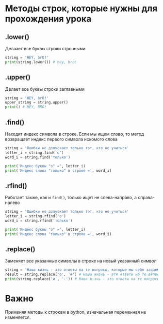 # Методы строк, которые нужны для прохождения урока

## .lower()

Делаает все буквы строки строчными

```python
string = 'HEY, brO!'
print(string.lower()) # hey, bro!
```

## .upper()

Делает все буквы строки заглавными

```python
string = 'HEY, brO!'
upper_string = string.upper()
print() # HEY, BRO!
```

## .find()

Находит индекс символа в строке. Если мы ищем слово, то метод возвращает индекс первого символа искомого слова

```python
string = 'Ошибки не допускает только тот, кто не учиться'
letter_i = string.find('o')
word_i = string.find('только')

print('Индекс буквы "о" =', letter_i)
print('Индекс слова "только" в строке =', word_i)
```

## .rfind()

Работает также, как и `find()`, только ищет не слева-направо, а справа-налево

```python
string = 'Ошибки не допускает только тот, кто не учиться'
letter_i = string.rfind('o')
word_i = string.rfind('только')

print('Индекс буквы "о" =', letter_i)
print('Индекс слова "только" в строке =', word_i)
```

## .replace()

Заменяет все указанные символы в строке на новый указанный символ

```python
string = 'Наша жизнь - это ответы на те вопросы, которые мы себя задаем'
result = string.replace('о', '#') # Наша жизнь - эт# #тветы на те в#пр#сы, к#т#рые мы себя задаем
print(string.replace('и', '-')) # Наша ж-знь - это ответы на те вопросы, которые мы себя задаем
```

# Важно

Применяя методы к строкам в python, изначальная переменная не изменяется.

